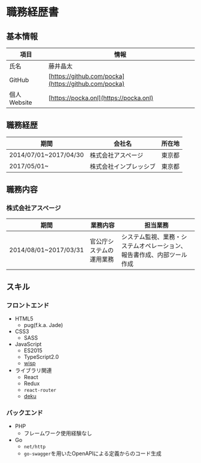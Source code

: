 # 職務経歴書

## 基本情報

項目|情報
---|---
氏名|藤井晶太
GitHub|[https://github.com/pocka](https://github.com/pocka)
個人Website|[https://pocka.onl](https://pocka.onl)

## 職務経歴

期間|会社名|所在地
---|---|---
2014/07/01~2017/04/30|株式会社アスページ|東京都
2017/05/01~|株式会社インプレッシブ|東京都

## 職務内容

### 株式会社アスページ

期間|業務内容|担当業務
---|---|---|
2014/08/01~2017/03/31|官公庁システムの運用業務|システム監視、業務・システムオペレーション、報告書作成、内部ツール作成

## スキル

### フロントエンド
+ HTML5
  - pug(f.k.a. Jade)
+ CSS3
  - SASS
+ JavaScript
  - ES2015
  - TypeScript2.0
  - [wisp](https://github.com/Gozala/wisp)
+ ライブラリ関連
  - React
  - Redux
  - `react-router`
  - [deku](https://github.com/anthonyshort/deku)

### バックエンド

+ PHP
  - フレームワーク使用経験なし
+ Go
  - `net/http`
  - `go-swagger`を用いたOpenAPIによる定義からのコード生成

